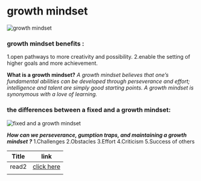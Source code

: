 #  growth mindset
![growth mindset](https://3kllhk1ibq34qk6sp3bhtox1-wpengine.netdna-ssl.com/wp-content/uploads/2015/11/growth-mindset.png) 

### growth mindset benefits :
1.open pathways to more creativity and possibility.
2.enable the setting of higher goals and more achievement.

**What is a growth mindset?**
*A growth mindset believes that one’s fundamental abilities can be developed through perseverance and effort; intelligence and talent are simply good starting points. A growth mindset is synonymous with a love of learning.*

### the differences between a fixed and a growth mindset:
 ![fixed and a growth mindset](https://3kllhk1ibq34qk6sp3bhtox1-wpengine.netdna-ssl.com/wp-content/uploads/NewGrowthMindset2.png)


***How can we perseverance, gumption traps, and maintaining a growth mindset ?***
 1.Challenges
 2.Obstacles
 3.Effort
 4.Criticism
 5.Success of others

| Title        | link                                              |
| ------------ | ------------------------------------------------- |
| read2        | [click here ](https://barqawiii.github.io/reading-notes/Read2)       
|              |                                                   |         
 


